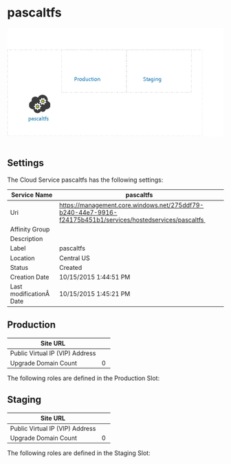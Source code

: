 # pascaltfs 
![alt text](/../assets/624a89d5824f4b258f7cc0198fdf8930.jpg) 
## Settings
The Cloud Service pascaltfs has the following settings: 

| Service Name | pascaltfs  |
| --- | --- |
| Uri | https://management.core.windows.net/275ddf79-b240-44e7-9916-f24175b451b1/services/hostedservices/pascaltfs  |
| Affinity Group |   |
| Description |   |
| Label | pascaltfs  |
| Location | Central US  |
| Status | Created  |
| Creation Date | 10/15/2015 1:44:51 PM  |
| Last modificationÂ  Date | 10/15/2015 1:45:21 PM  |


## Production


| Site URL |   |
| --- | --- |
| Public Virtual IP (VIP) Address |   |
| Upgrade Domain Count | 0  |

The following roles are defined in the Production Slot:

## Staging


| Site URL |   |
| --- | --- |
| Public Virtual IP (VIP) Address |   |
| Upgrade Domain Count | 0  |

The following roles are defined in the Staging Slot:
